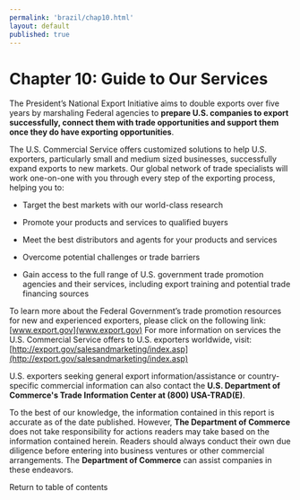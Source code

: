 ```yaml
--- 
permalink: 'brazil/chap10.html' 
layout: default
published: true 
---
```

<h1 id="chap10">Chapter 10: Guide to Our Services</h1>

The President’s National Export Initiative aims to double exports over five years by marshaling Federal agencies to **prepare U.S. companies to export successfully, connect them with trade opportunities and support them once they do have exporting opportunities**.

The U.S. Commercial Service offers customized solutions to help U.S. exporters, particularly small and medium sized businesses, successfully expand exports to new markets. Our global network of trade specialists will work one-on-one with you through every step of the exporting process, helping you to:

* Target the best markets with our world-class research

* Promote your products and services to qualified buyers

* Meet the best distributors and agents for your products and services

* Overcome potential challenges or trade barriers

* Gain access to the full range of U.S. government trade promotion agencies and their services, including export training and potential trade financing sources

To learn more about the Federal Government’s trade promotion resources for new and experienced exporters, please click on the following link: [www.export.gov](www.export.gov) For more information on services the U.S. Commercial Service offers to U.S. exporters worldwide, visit: [http://export.gov/salesandmarketing/index.asp](http://export.gov/salesandmarketing/index.asp)

U.S. exporters seeking general export information/assistance or country-specific commercial information can also contact the **U.S. Department of Commerce's Trade Information Center at (800) USA-TRAD(E)**.

To the best of our knowledge, the information contained in this report is accurate as of the date published. However, **The Department of Commerce** does not take responsibility for actions readers may take based on the information contained herein. Readers should always conduct their own due diligence before entering into business ventures or other commercial arrangements. The **Department of Commerce** can assist companies in these endeavors.

Return to table of contents